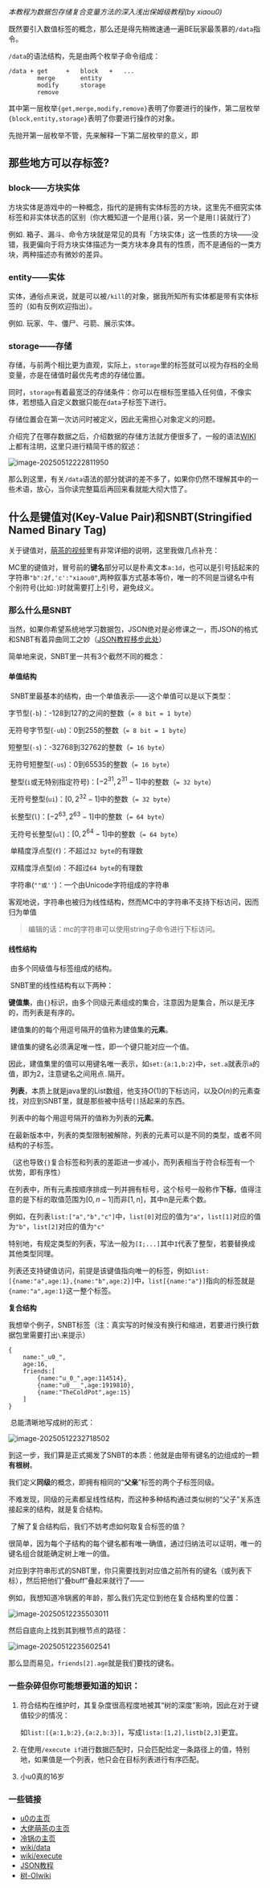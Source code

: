 <script setup>
    import FeatureHead from '/.vitepress/vue/FeatureHead.vue'
</script>

<FeatureHead
    title = '数据包の究极存值原理——什么是SNBT'
    authorName = xiaou0
    avatarUrl = '../../_authors/xiaou0.jpg'
    :socialLinks="[
        { name: 'BiliBili', url: 'https://space.bilibili.com/1998573191' }
    ]"
/>



*本教程为数据包存储复合变量方法的深入浅出保姆级教程(by xiaou0)*



既然要引入数值标签的概念，那么还是得先稍微速通一遍BE玩家最羡慕的`/data`指令。



`/data`的语法结构，先是由两个枚举子命令组成：

````
/data +	get		+	block	+	...
		merge		entity
		modify		storage
		remove
````

其中第一层枚举`{get,merge,modify,remove}`表明了你要进行的操作，第二层枚举`{block,entity,storage}`表明了你要进行操作的对象。

先抛开第一层枚举不管，先来解释一下第二层枚举的意义，即

## 那些地方可以存标签?

### block——方块实体

方块实体是游戏中的一种概念，指代的是拥有实体标签的方块，这里先不细究实体标签和非实体状态的区别（你大概知道一个是用`{}`装，另一个是用`[]`装就行了）

例如. 箱子、漏斗、命令方块就是常见的具有「方块实体」这一性质的方块——没错，我更偏向于将方块实体描述为一类方块本身具有的性质，而不是通俗的一类方块，两种描述亦有微妙的差异。

### entity——实体

实体，通俗点来说，就是可以被`/kill`的对象，据我所知所有实体都是带有实体标签的（如有反例欢迎指出）。

例如. 玩家、牛、僵尸、弓箭、展示实体。

### storage——存储

存储，与前两个相比更为直观，实际上，`storage`里的标签就可以视为存档的全局变量，亦是在储值时最优先考虑的存储位置。

同时，`storage`有着最宽泛的存储条件：你可以在根标签里插入任何值，不像实体，若想插入自定义数据只能在`data`子标签下进行。

存储位置会在第一次访问时被定义，因此无需担心对象定义的问题。



介绍完了在哪存数据之后，介绍数据的存储方法就方便很多了，一般的语法[WIKI](https://zh.minecraft.wiki/w/%E5%91%BD%E4%BB%A4/data?variant=zh-cn)上都有注明，这里只进行精简干练的叙述：



![image-20250512222811950](1.png)

那么到这里，有关`/data`语法的部分就讲的差不多了，如果你仍然不理解其中的一些术语，放心，当你读完整篇后再回来看就能大彻大悟了。

## 什么是键值对(Key-Value Pair)和SNBT(Stringified Named Binary Tag)

关于键值对，[萌茶的视频](https://www.bilibili.com/video/BV1fXV8zvEj8/?spm_id_from=333.337.search-card.all.click&vd_source=a379beb1b990fd565e14f375abf970ea)里有非常详细的说明，这里我做几点补充：

MC里的键值对，冒号前的**键名**部分可以是朴素文本`a:1d`，也可以是引号括起来的字符串`"b":2f,'c':"xiaou0"`,两种叙事方式基本等价，唯一的不同是当键名中有个别符号(比如`:`)时就需要打上引号，避免歧义。

### 那么什么是SNBT

当然，如果你希望系统地学习数据包，JSON绝对是必修课之一，而JSON的格式和SNBT有着异曲同工之妙（[JSON教程移步此处](https://www.runoob.com/json/json-tutorial.html)）

简单地来说，SNBT里一共有3个截然不同的概念：

#### 单值结构

​	SNBT里最基本的结构，由一个单值表示——这个单值可以是以下类型：

​	字节型(`-b`)：-128到127的之间的整数（`= 8 bit = 1 byte`）

​	无符号字节型(`-ub`)：0到255的整数（`= 8 bit = 1 byte`）

​	短整型(`-s`)：-32768到32762的整数（`= 16 byte`）

​	无符号短整型(`-us`)：0到65535的整数（`= 16 byte`）

​	整型(`i`或无特别指定符号)：$[-2^{31},2^{31}-1]$中的整数（`= 32 byte`）

​	无符号整型(`ui`)：$[0,2^{32}-1]$中的整数（`= 32 byte`）

​	长整型(`l`)：$[-2^{63},2^{63}-1]$中的整数（`= 64 byte`）

​	无符号长整型(`ul`)：$[0,2^{64}-1]$中的整数（`= 64 byte`）

​	单精度浮点型(`f`)：不超过`32 byte`的有理数

​	双精度浮点型(`d`)：不超过`64 byte`的有理数

​	字符串(`""或''`)：一个由Unicode字符组成的字符串

​	客观地说，字符串也被归为线性结构，然而MC中的字符串不支持下标访问，因而归为单值

> 编辑的话：mc的字符串可以使用string子命令进行下标访问。

#### 线性结构

​	由多个同级值与标签组成的结构。

​	SNBT里的线性结构有以下两种：

​	**键值集**，由`{}`标识，由多个同级元素组成的集合，注意因为是集合，所以是无序的，而列表是有序的。

​	建值集的的每个用逗号隔开的值称为建值集的**元素**。

​	建值集的键名必须满足唯一性，即一个键只能对应一个值。

​	因此，建值集里的值可以用键名唯一表示，如`set:{a:1,b:2}`中，`set.a`就表示`a`的值，即为2，注意键名之间用点`.`隔开。

​	**列表**，本质上就是java里的List数组，他支持$O(1)$的下标访问，以及$O(n)$的元素查找，对应到SNBT里，就是那些被中括号`[]`括起来的东西。

​	列表中的每个用逗号隔开的值称为列表的**元素**。

​	在最新版本中，列表的类型限制被解除，列表的元素可以是不同的类型，或者不同结构的子标签。

​	（这也导致`{}`复合标签和列表的差距进一步减小，而列表相当于符合标签有一个优势，即有序性）

​	在列表中，所有元素按顺序排成一列并拥有标号，这个标号一般称作**下标**，值得注意的是下标的取值范围为$[0,n-1]$而非$[1,n]$，其中n是元素个数。

​	例如，在列表`list:["a","b","c"]`中，`list[0]`对应的值为`"a"`，`list[1]`对应的值为`"b"`，`list[2]`对应的值为`"c"`

​	特别地，有规定类型的列表，写法一般为`[I;...]`其中`I`代表了整型，若要替换成其他类型同理。

​	列表还支持键值访问，前提是该键值指向唯一的标签，例如`list:[{name:"a",age:1},{name:"b",age:2}]`中，`list[{name:"a"}]`指向的标签就是`{name:"a",age:1}`这一整个标签。

**复合结构**

​	我想举个例子，SNBT标签（注：真实写的时候没有换行和缩进，若要进行换行数据包里需要打出`\`来提示）

```snbt
{
	name:"_u0_",
	age:16,
	friends:[
		{name:"u_0_",age:114514},
		{name:"u0___",age:1919810},
		{name:"TheColdPot",age:15}
	]
}
```

​	总能清晰地写成树的形式：

![image-20250512232718502](2.png)

​	到这一步，我们算是正式揭发了SNBT的本质：他就是由带有键名的边组成的一颗**有根树**。

​	我们定义**同级**的概念，即拥有相同的“**父亲**”标签的两个子标签同级。

​	不难发现，同级的元素都呈线性结构，而这种多种结构通过类似树的“父子”关系连接起来的结构，就是复合结构。

​	了解了复合结构后，我们不妨考虑如何取复合标签的值？

​	很简单，因为每个子结构的每个键名都有唯一确值，通过归纳法可以证明，唯一的键名组合就能确定树上唯一的值。

​	对应到字符串形式的SNBT里，你只需要找到对应值之前所有的键名（或列表下标），然后把他们“叠buff”叠起来就行了——

​	例如，我想知道冷锅酱的年龄，那么我们先定位到他在复合结构里的位置：

![image-20250512235503011](3.png)

然后自底向上找到其到根节点的路径：

![image-20250512235602541](4.png)

那么显而易见，`friends[2].age`就是我们要找的键名。



### 一些杂碎但你可能想要知道的知识：

1. 符合结构在维护时，其复杂度很高程度地被其“树的深度”影响，因此在对于键值较少的情况：

   如`list:[{a:1,b:2},{a:2,b:3}]`，写成`lista:[1,2],listb[2,3]`更宜。

2. 在使用`/execute if`进行数据匹配时，只会匹配给定一条路径上的值，特别地，如果值是一个列表，他只会在目标列表进行有序匹配。

3. 小u0真的16岁

### 一些链接

- [u0の主页](https://space.bilibili.com/1998573191)
- [大佬萌茶の主页](https://space.bilibili.com/320500029)
- [冷锅の主页](https://space.bilibili.com/521345404)
- [wiki/data](https://zh.minecraft.wiki/w/%E5%91%BD%E4%BB%A4/data?variant=zh-cn)
- [wiki/execute](https://zh.minecraft.wiki/w/%E5%91%BD%E4%BB%A4/execute)
- [JSON教程](https://www.runoob.com/json/json-tutorial.html)
- [树-OIwiki](https://oi-wiki.org/graph/tree-basic/)
